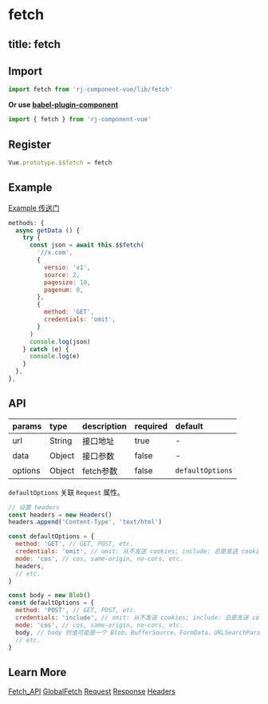 # fetch

title: fetch
---

## Import

``` js
import fetch from 'rj-component-vue/lib/fetch'
```

**Or use [babel-plugin-component](https://www.npmjs.com/package/babel-plugin-component)**

``` js
import { fetch } from 'rj-component-vue'
```

## Register

``` js
Vue.prototype.$$fetch = fetch
```

## Example

[Example 传送门](//zhouyu1993.github.io/awesome/rjcv/#/fetch)


``` js
methods: {
  async getData () {
    try {
      const json = await this.$$fetch(
        '//x.com',
        {
          versio: 'v1',
          source: 2,
          pagesize: 10,
          pagenum: 0,
        },
        {
          method: 'GET',
          credentials: 'omit',
        }
      )
      console.log(json)
    } catch (e) {
      console.log(e)
    }
  },
},
```

## API

| params | type | description | required | default |
|:---|:---|:---|:---|:---|
| url | String | 接口地址 | true | - |
| data | Object | 接口参数 | false | - |
| options | Object | fetch参数 | false | `defaultOptions` |

`defaultOptions` 关联 `Request` 属性。

``` js
// 设置 headers
const headers = new Headers()
headers.append('Content-Type', 'text/html')

const defaultOptions = {
  method: 'GET', // GET, POST, etc.
  credentials: 'omit', // omit: 从不发送 cookies; include: 总是发送 cookies (即使跨域); same-origin: 只有当 url 与响应脚本同源才发送 cookies
  mode: 'cos', // cos, same-origin, no-cors, etc.
  headers,
  // etc.
}
```

``` js
const body = new Blob()
const defaultOptions = {
  method: 'POST', // GET, POST, etc.
  credentials: 'include', // omit: 从不发送 cookies; include: 总是发送 cookies (即使跨域); same-origin: 只有当 url 与响应脚本同源才发送 cookies
  mode: 'cos', // cos, same-origin, no-cors, etc.
  body, // body 的值可能是一个 Blob、BufferSource、FormData、URLSearchParams 或者 USVString 对象。注意 GET 或 HEAD 方法的请求不能包含 body 信息
  // etc.
}
```

## Learn More

[Fetch_API](https://developer.mozilla.org/zh-CN/docs/Web/API/Fetch_API)
[GlobalFetch](https://developer.mozilla.org/zh-CN/docs/Web/API/GlobalFetch)
[Request](https://developer.mozilla.org/zh-CN/docs/Web/API/Request)
[Response](https://developer.mozilla.org/zh-CN/docs/Web/API/Response)
[Headers](https://developer.mozilla.org/zh-CN/docs/Web/API/Headers)
